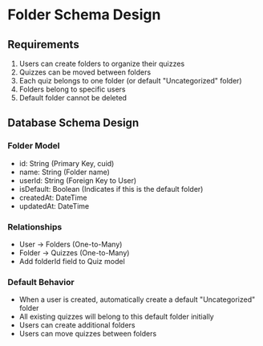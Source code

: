 # Folder Schema Design

## Requirements
1. Users can create folders to organize their quizzes
2. Quizzes can be moved between folders
3. Each quiz belongs to one folder (or default "Uncategorized" folder)
4. Folders belong to specific users
5. Default folder cannot be deleted

## Database Schema Design

### Folder Model
- id: String (Primary Key, cuid)
- name: String (Folder name)
- userId: String (Foreign Key to User)
- isDefault: Boolean (Indicates if this is the default folder)
- createdAt: DateTime
- updatedAt: DateTime

### Relationships
- User -> Folders (One-to-Many)
- Folder -> Quizzes (One-to-Many)
- Add folderId field to Quiz model

### Default Behavior
- When a user is created, automatically create a default "Uncategorized" folder
- All existing quizzes will belong to this default folder initially
- Users can create additional folders
- Users can move quizzes between folders